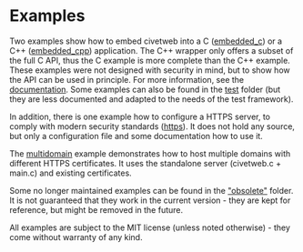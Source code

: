 
Examples
=====

Two examples show how to embed civetweb into a C ([embedded_c](https://github.com/civetweb/civetweb/tree/master/examples/embedded_c)) or a C++ ([embedded_cpp](https://github.com/civetweb/civetweb/tree/master/examples/embedded_cpp)) application.
The C++ wrapper only offers a subset of the full C API, thus the C example is more complete than the C++ example. These examples were not designed with security in mind, but to show how the API can be used in principle. For more information, see the [documentation](https://github.com/civetweb/civetweb/tree/master/docs). Some examples can also be found in the [test](https://github.com/civetweb/civetweb/tree/master/test) folder (but they are less documented and adapted to the needs of the test framework).

In addition, there is one example how to configure a HTTPS server, to comply with modern security standards ([https](https://github.com/civetweb/civetweb/tree/master/examples/https)). It does not hold any source, but only a configuration file and some documentation how to use it.

The [multidomain](https://github.com/civetweb/civetweb/tree/master/examples/multidomain) example demonstrates how to host multiple domains with different HTTPS certificates. It uses the standalone server (civetweb.c + main.c) and existing certificates.

Some no longer maintained examples can be found in the ["obsolete"](https://github.com/civetweb/civetweb/tree/master/examples/_obsolete) folder. It is not guaranteed that they work in the current version - they are kept for reference, but might be removed in the future.

All examples are subject to the MIT license (unless noted otherwise) - they come without warranty of any kind.

